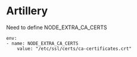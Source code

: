 # Artillery

Need to define NODE_EXTRA_CA_CERTS

```text
env:
- name: NODE_EXTRA_CA_CERTS
    value: "/etc/ssl/certs/ca-certificates.crt"
```
